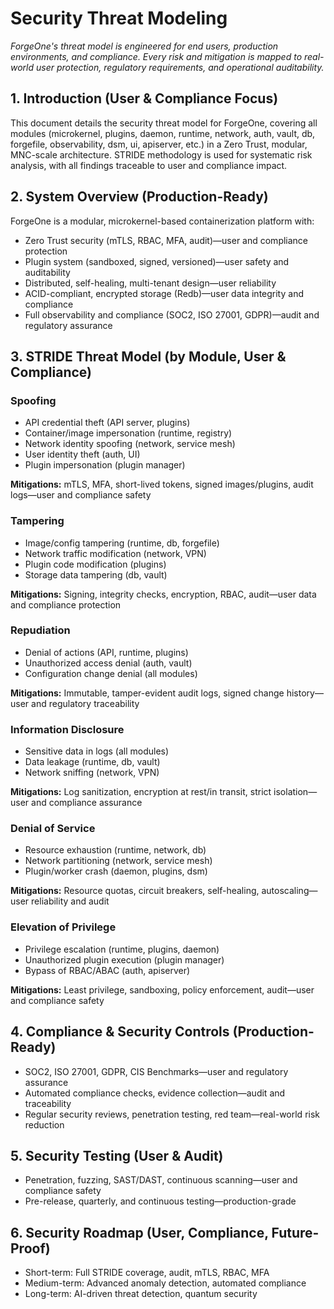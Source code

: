 # Security Threat Modeling

*ForgeOne's threat model is engineered for end users, production environments, and compliance. Every risk and mitigation is mapped to real-world user protection, regulatory requirements, and operational auditability.*

## 1. Introduction (User & Compliance Focus)

This document details the security threat model for ForgeOne, covering all modules (microkernel, plugins, daemon, runtime, network, auth, vault, db, forgefile, observability, dsm, ui, apiserver, etc.) in a Zero Trust, modular, MNC-scale architecture. STRIDE methodology is used for systematic risk analysis, with all findings traceable to user and compliance impact.

## 2. System Overview (Production-Ready)

ForgeOne is a modular, microkernel-based containerization platform with:
- Zero Trust security (mTLS, RBAC, MFA, audit)—user and compliance protection
- Plugin system (sandboxed, signed, versioned)—user safety and auditability
- Distributed, self-healing, multi-tenant design—user reliability
- ACID-compliant, encrypted storage (Redb)—user data integrity and compliance
- Full observability and compliance (SOC2, ISO 27001, GDPR)—audit and regulatory assurance

## 3. STRIDE Threat Model (by Module, User & Compliance)

### Spoofing
- API credential theft (API server, plugins)
- Container/image impersonation (runtime, registry)
- Network identity spoofing (network, service mesh)
- User identity theft (auth, UI)
- Plugin impersonation (plugin manager)

**Mitigations:** mTLS, MFA, short-lived tokens, signed images/plugins, audit logs—user and compliance safety

### Tampering
- Image/config tampering (runtime, db, forgefile)
- Network traffic modification (network, VPN)
- Plugin code modification (plugins)
- Storage data tampering (db, vault)

**Mitigations:** Signing, integrity checks, encryption, RBAC, audit—user data and compliance protection

### Repudiation
- Denial of actions (API, runtime, plugins)
- Unauthorized access denial (auth, vault)
- Configuration change denial (all modules)

**Mitigations:** Immutable, tamper-evident audit logs, signed change history—user and regulatory traceability

### Information Disclosure
- Sensitive data in logs (all modules)
- Data leakage (runtime, db, vault)
- Network sniffing (network, VPN)

**Mitigations:** Log sanitization, encryption at rest/in transit, strict isolation—user and compliance assurance

### Denial of Service
- Resource exhaustion (runtime, network, db)
- Network partitioning (network, service mesh)
- Plugin/worker crash (daemon, plugins, dsm)

**Mitigations:** Resource quotas, circuit breakers, self-healing, autoscaling—user reliability and audit

### Elevation of Privilege
- Privilege escalation (runtime, plugins, daemon)
- Unauthorized plugin execution (plugin manager)
- Bypass of RBAC/ABAC (auth, apiserver)

**Mitigations:** Least privilege, sandboxing, policy enforcement, audit—user and compliance safety

## 4. Compliance & Security Controls (Production-Ready)
- SOC2, ISO 27001, GDPR, CIS Benchmarks—user and regulatory assurance
- Automated compliance checks, evidence collection—audit and traceability
- Regular security reviews, penetration testing, red team—real-world risk reduction

## 5. Security Testing (User & Audit)
- Penetration, fuzzing, SAST/DAST, continuous scanning—user and compliance safety
- Pre-release, quarterly, and continuous testing—production-grade

## 6. Security Roadmap (User, Compliance, Future-Proof)
- Short-term: Full STRIDE coverage, audit, mTLS, RBAC, MFA
- Medium-term: Advanced anomaly detection, automated compliance
- Long-term: AI-driven threat detection, quantum security